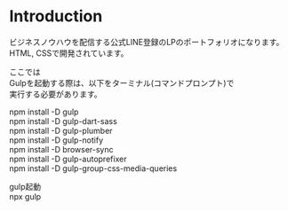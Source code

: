 # Introduction
ビジネスノウハウを配信する公式LINE登録のLPのポートフォリオになります。  
HTML, CSSで開発されています。  
  
ここでは  
Gulpを起動する際は、以下をターミナル(コマンドプロンプト)で  
実行する必要があります。  
  
npm install -D gulp  
npm install -D gulp-dart-sass  
npm install -D gulp-plumber  
npm install -D gulp-notify  
npm install -D browser-sync  
npm install -D gulp-autoprefixer  
npm install -D gulp-group-css-media-queries  
  
gulp起動  
npx gulp
